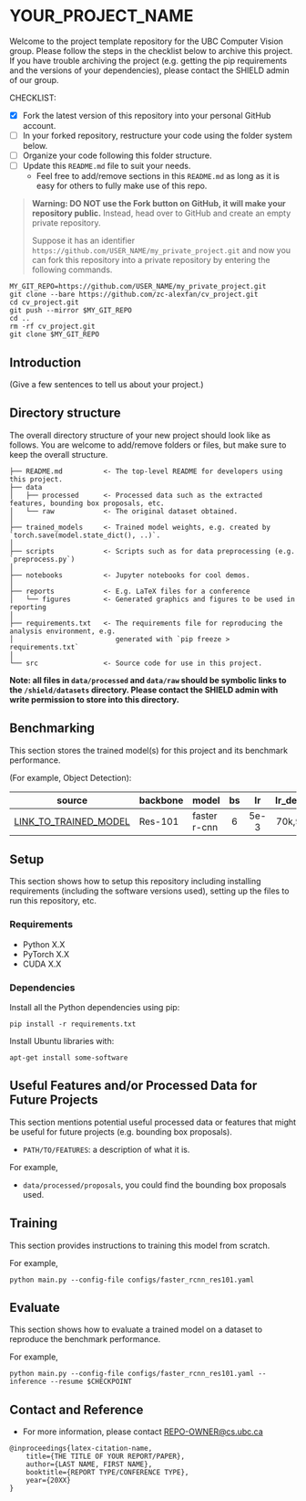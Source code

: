 # YOUR_PROJECT_NAME

Welcome to the project template repository for the UBC Computer Vision group. Please follow the steps in the checklist below to archive this project. If you have trouble archiving the project (e.g. getting the pip requirements and the versions of your dependencies), please contact the SHIELD admin of our group. 

CHECKLIST:
- [x] Fork the latest version of this repository into your personal GitHub account. 
- [ ] In your forked repository, restructure your code using the folder system below. 
- [ ] Organize your code following this folder structure.
- [ ] Update this `README.md` file to suit your needs.
  - Feel free to add/remove sections in this `README.md` as long as it is easy for others to fully make use of this repo.

> **Warning: DO NOT use the Fork button on GitHub, it will make your repository public.** Instead, head over to GitHub and create an empty private repository. 
> 
> Suppose it has an identifier `https://github.com/USER_NAME/my_private_project.git` and now you can fork this repository into a private repository by entering the following commands.

~~~
MY_GIT_REPO=https://github.com/USER_NAME/my_private_project.git
git clone --bare https://github.com/zc-alexfan/cv_project.git
cd cv_project.git 
git push --mirror $MY_GIT_REPO
cd ..
rm -rf cv_project.git
git clone $MY_GIT_REPO
~~~


## Introduction

(Give a few sentences to tell us about your project.)

## Directory structure

The overall directory structure of your new project should look like as follows. You are welcome to add/remove folders or files, but make sure to keep the overall structure.

```
├── README.md          <- The top-level README for developers using this project.
├── data
│   ├── processed      <- Processed data such as the extracted features, bounding box proposals, etc.
│   └── raw            <- The original dataset obtained. 
│
├── trained_models     <- Trained model weights, e.g. created by `torch.save(model.state_dict(), ..)`.
│
├── scripts            <- Scripts such as for data preprocessing (e.g. `preprocess.py`)
│
├── notebooks          <- Jupyter notebooks for cool demos. 
│
├── reports            <- E.g. LaTeX files for a conference
│   └── figures        <- Generated graphics and figures to be used in reporting
│
├── requirements.txt   <- The requirements file for reproducing the analysis environment, e.g.
│                         generated with `pip freeze > requirements.txt`
│
└── src                <- Source code for use in this project.
```

**Note: all files in `data/processed` and `data/raw` should be symbolic links to the `/shield/datasets` directory. Please contact the SHIELD admin with write permission to store into this directory.**

## Benchmarking

This section stores the trained model(s) for this project and its benchmark performance. 

(For example, Object Detection):

source  | backbone | model | bs | lr  | lr_decay | mAP@0.5 | mAP@0.50:0.95
--------|--------|--------|:------:|:------:|:-------:|:------:|:------:
[LINK_TO_TRAINED_MODEL](URL-TO-TRAINED-MODEL) | Res-101 | faster r-cnn | 6 | 5e-3 | 70k,90k | 24.8 | 12.8


## Setup

This section shows how to setup this repository including installing requirements (including the software versions used), setting up the files to run this repository, etc. 

### Requirements

- Python X.X
- PyTorch X.X
- CUDA X.X

### Dependencies

Install all the Python dependencies using pip:

~~~
pip install -r requirements.txt
~~~

Install Ubuntu libraries with: 

~~~
apt-get install some-software
~~~

## Useful Features and/or Processed Data for Future Projects

This section mentions potential useful processed data or features that might be useful for future projects (e.g. bounding box proposals).

- `PATH/TO/FEATURES`: a description of what it is.

For example,

- `data/processed/proposals`, you could find the bounding box proposals used. 

## Training

This section provides instructions to training this model from scratch. 

For example,
~~~
python main.py --config-file configs/faster_rcnn_res101.yaml
~~~

## Evaluate

This section shows how to evaluate a trained model on a dataset to reproduce the benchmark performance. 

For example,
~~~
python main.py --config-file configs/faster_rcnn_res101.yaml --inference --resume $CHECKPOINT
~~~

## Contact and Reference

- For more information, please contact REPO-OWNER@cs.ubc.ca

~~~
@inproceedings{latex-citation-name,
    title={THE TITLE OF YOUR REPORT/PAPER},
    author={LAST NAME, FIRST NAME},
    booktitle={REPORT TYPE/CONFERENCE TYPE},
    year={20XX}
}
~~~
